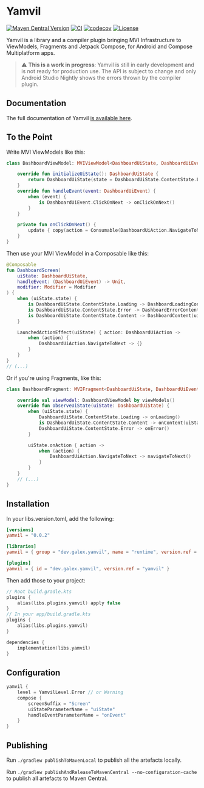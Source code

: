 # Yamvil

[![Maven Central Version](https://img.shields.io/maven-central/v/dev.galex.yamvil/runtime)](https://central.sonatype.com/search?q=dev.galex.yamvil)
[![CI](https://github.com/galex/yamvil/actions/workflows/ci.yml/badge.svg?branch=main)](https://github.com/galex/yamvil/actions/workflows/ci.yml)
[![codecov](https://codecov.io/github/galex/yamvil/branch/main/graph/badge.svg?token=ML8EN8PYP0)](https://codecov.io/github/galex/yamvil)
[![License](https://img.shields.io/badge/License-Apache_2.0-blue.svg)](https://opensource.org/licenses/Apache-2.0)

Yamvil is a library and a compiler plugin bringing MVI Infrastructure to ViewModels, Fragments and Jetpack Compose, for Android and Compose Multiplatform apps.

> ⚠️ **This is a work in progress**: Yamvil is still in early development and is not ready for production use. The API is subject to change and only Android Studio Nightly shows the errors thrown by the compiler plugin.

## Documentation

The full documentation of Yamvil [is available here](https://docs.galex.dev/yamvil/).

## To the Point

Write MVI ViewModels like this:
```kotlin
class DashboardViewModel: MVIViewModel<DashboardUiState, DashboardUiEvent>() {

    override fun initializeUiState(): DashboardUiState {
        return DashboardUiState(state = DashboardUiState.ContentState.Loading)
    }
    override fun handleEvent(event: DashboardUiEvent) {
        when (event) {
            is DashboardUiEvent.ClickOnNext -> onClickOnNext()
        }
    }

    private fun onClickOnNext() {
        update { copy(action = Consumable(DashboardUiAction.NavigateToNext)) }
    }
}
```
Then use your MVI ViewModel in a Composable like this:
```kotlin
@Composable
fun DashboardScreen(
    uiState: DashboardUiState,
    handleEvent: (DashboardUiEvent) -> Unit,
    modifier: Modifier = Modifier
) {
    when (uiState.state) {
        is DashboardUiState.ContentState.Loading -> DashboardLoadingContent()
        is DashboardUiState.ContentState.Error -> DashboardErrorContent()
        is DashboardUiState.ContentState.Content -> DashboardContent(uiState.state)
    }

    LaunchedActionEffect(uiState) { action: DashboardUiAction ->
        when (action) {
            DashboardUiAction.NavigateToNext -> {}
        }
    }
}
// (...)
```
Or if you're using Fragments, like this:
```kotlin
class DashboardFragment: MVIFragment<DashboardUiState, DashboardUiEvent>() {

    override val viewModel: DashboardViewModel by viewModels()
    override fun observeUiState(uiState: DashboardUiState) {
        when (uiState.state) {
            DashboardUiState.ContentState.Loading -> onLoading()
            is DashboardUiState.ContentState.Content -> onContent(uiState.state)
            DashboardUiState.ContentState.Error -> onError()
        }

        uiState.onAction { action ->
            when (action) {
                DashboardUiAction.NavigateToNext -> navigateToNext()
            }
        }
    }
    // (...)
}
```

## Installation

In your libs.version.toml, add the following:

```toml
[versions]
yamvil = "0.0.2"

[libraries]
yamvil = { group = "dev.galex.yamvil", name = "runtime", version.ref = "yamvil" }

[plugins]
yamvil = { id = "dev.galex.yamvil", version.ref = "yamvil" }
```

Then add those to your project:
```kotlin
// Root build.gradle.kts
plugins {
    alias(libs.plugins.yamvil) apply false
}
// In your app/build.gradle.kts
plugins {
    alias(libs.plugins.yamvil)
}

dependencies {
    implementation(libs.yamvil)
}
```
## Configuration

```kotlin
yamvil {
    level = YamvilLevel.Error // or Warning
    compose {
        screenSuffix = "Screen"
        uiStateParameterName = "uiState"
        handleEventParameterMame = "onEvent"
    }
}
```
## Publishing

Run `./gradlew publishToMavenLocal` to publish all the artefacts locally.

Run `./gradlew publishAndReleaseToMavenCentral --no-configuration-cache` to publish all artefacts to Maven Central.